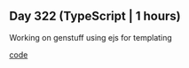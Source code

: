## Day 322 (TypeScript | 1 hours)

Working on genstuff
using ejs for templating

[code](https://github.com/alexvyber/genstuff.git)
